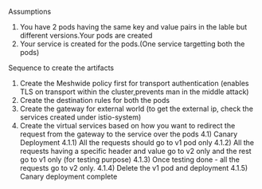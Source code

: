 Assumptions
1) You have 2 pods having the same  key and value pairs in the lable but different versions.Your pods are created
2) Your service is created for the pods.(One service targetting both the pods)

Sequence to create the artifacts
1) Create the Meshwide policy first for transport authentication (enables TLS on transport within the cluster,prevents man in the middle attack)
2) Create the destination rules for both the pods
3) Create the gateway for external world (to get the external ip, check the services created under istio-system)
4) Create the virtual services based on how you want to redirect the request from the gateway to the service over the pods
    4.1) Canary Deployment
	    4.1.1) All the requests should go to v1 pod only
		4.1.2) All the requests having a specific header and value go to v2 only and the rest go to v1 only (for testing purpose)
		4.1.3) Once testing done - all the requests go to v2 only.
		4.1.4) Delete the v1 pod and deployment
		4.1.5) Canary deployment complete